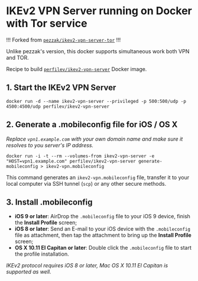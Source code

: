 # IKEv2 VPN Server running on Docker with Tor service
!!! Forked from [`pezzak/ikev2-vpn-server-tor`](https://github.com/pezzak/docker-ikev2-vpn-server) !!!

Unlike pezzak's version, this docker supports simultaneous work both VPN and TOR.

Recipe to build [`perfilev/ikev2-vpn-server`](https://registry.hub.docker.com/u/perfilev/ikev2-vpn-server/) Docker image.

## 1. Start the IKEv2 VPN Server

    docker run -d --name ikev2-vpn-server --privileged -p 500:500/udp -p 4500:4500/udp perfilev/ikev2-vpn-server

## 2. Generate a .mobileconfig file for iOS / OS X

*Replace `vpn1.example.com` with your own domain name and make sure it resolves to you server's IP address.*

    docker run -i -t --rm --volumes-from ikev2-vpn-server -e "HOST=vpn1.example.com" perfilev/ikev2-vpn-server generate-mobileconfig > ikev2-vpn.mobileconfig

This command generates an `ikev2-vpn.mobileconfig` file, transfer it to your local computer via SSH tunnel (`scp`) or any other secure methods.

## 3. Install .mobileconfig

- **iOS 9 or later**: AirDrop the `.mobileconfig` file to your iOS 9 device, finish the **Install Profile** screen;
- **iOS 8 or later**: Send an E-mail to your iOS device with the `.mobileconfig` file as attachment, then tap the attachment to bring up the **Install Profile** screen;
- **OS X 10.11 El Capitan or later**: Double click the `.mobileconfig` file to start the profile installation.

*IKEv2 protocol requires iOS 8 or later, Mac OS X 10.11 El Capitan is supported as well.*
